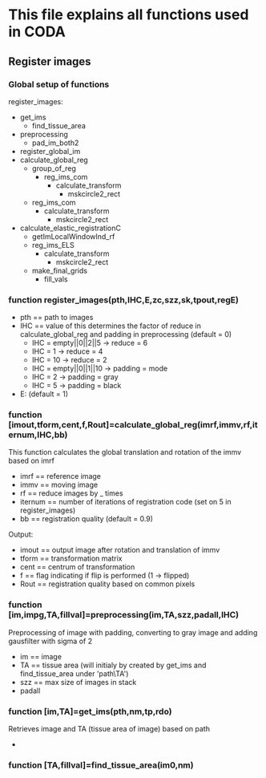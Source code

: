 # This file explains all functions used in CODA

## Register images

### Global setup of functions

register_images:

- get_ims
  - find_tissue_area
- preprocessing
  - pad_im_both2
- register_global_im
- calculate_global_reg
  - group_of_reg
    - reg_ims_com
      - calculate_transform
        - mskcircle2_rect
  - reg_ims_com
    - calculate_transform
      - mskcircle2_rect
- calculate_elastic_registrationC
  - getImLocalWindowInd_rf
  - reg_ims_ELS
    - calculate_transform
      - mskcircle2_rect
  - make_final_grids
    - fill_vals

### function register_images(pth,IHC,E,zc,szz,sk,tpout,regE)

- pth == path to images
- IHC == value of this determines the factor of reduce in calculate_global_reg and padding in preprocessing (default = 0)
  - IHC = empty||0||2||5 -> reduce = 6
  - IHC = 1 -> reduce = 4
  - IHC = 10 -> reduce = 2
  - IHC = empty||0||1||10 -> padding = mode
  - IHC = 2 -> padding = gray
  - IHC = 5 -> padding = black
- E: (default = 1)

### function [imout,tform,cent,f,Rout]=calculate_global_reg(imrf,immv,rf,iternum,IHC,bb)

This function calculates the global translation and rotation of the immv based on imrf

- imrf == reference image
- immv == moving image
- rf == reduce images by \_ times
- iternum == number of iterations of registration code (set on 5 in register_images)
- bb == registration quality (default = 0.9)

Output:

- imout == output image after rotation and translation of immv
- tform == transformation matrix
- cent == centrum of transformation
- f == flag indicating if flip is performed (1 -> flipped)
- Rout == registration quality based on common pixels

### function [im,impg,TA,fillval]=preprocessing(im,TA,szz,padall,IHC)

Preprocessing of image with padding, converting to gray image and adding gausfilter with sigma of 2

- im == image
- TA == tissue area (will initialy by created by get_ims and find_tissue_area under 'path\TA\')
- szz == max size of images in stack
- padall

### function [im,TA]=get_ims(pth,nm,tp,rdo)

Retrieves image and TA (tissue area of image) based on path

-

### function [TA,fillval]=find_tissue_area(im0,nm)
